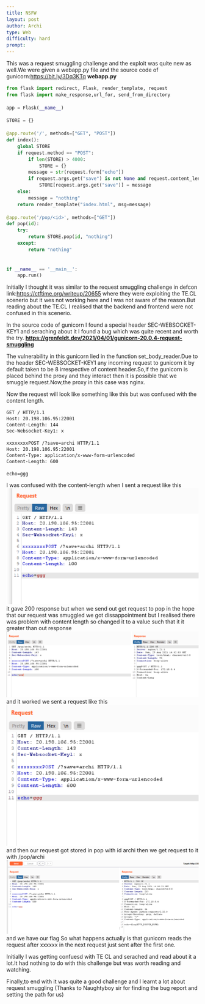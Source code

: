 ```yaml
---
title: NSFW
layout: post
author: Archi
type: Web
difficulty: hard
prompt:
---
```


This was a request smuggling challenge and the exploit was quite new as well.We were given a 
webapp.py file and the source code of gunicorn:https://bit.ly/3Dq3KTq
**webapp.py**
```python
from flask import redirect, Flask, render_template, request
from flask import make_response,url_for, send_from_directory

app = Flask(__name__)

STORE = {}

@app.route('/', methods=["GET", "POST"])
def index():
    global STORE
    if request.method == "POST":
        if len(STORE) > 4000:
            STORE = {}
        message = str(request.form["echo"])
        if request.args.get("save") is not None and request.content_length is not None and request.content_length < 696:
            STORE[request.args.get("save")] = message
    else:
        message = "nothing"
    return render_template("index.html", msg=message)

@app.route('/pop/<id>', methods=["GET"])
def pop(id):
    try:
        return STORE.pop(id, "nothing")
    except:
        return "nothing"
     

if __name__ == '__main__':
    app.run()
 ```
 Initially I thought it was similar to the request smuggling challenge in defcon link:https://ctftime.org/writeup/20655 where they were exploiting the TE.CL scenerio 
 but it wes not working here and I was not aware of the reason.But reading about the TE.CL I realised that the backend and frontend were not confused in this scenerio.
 
 In the source code of gunicorn I found a special header SEC-WEBSOCKET-KEY1 and seraching about it I found a bug which was quite recent and worth the try.
 **https://grenfeldt.dev/2021/04/01/gunicorn-20.0.4-request-smuggling**
 
 The vulnerability in this gunicorn lied in the function set_body_reader.Due to the header SEC-WEBSOCKET-KEY1 any incoming request to gunicorn it by default taken to be 
 8 irrespective of content header.So,if the gunicorn is placed behind the proxy and they interact then it is possible that we smuggle request.Now,the proxy in this case was nginx.
 
 Now the request will look like something like this but was confused with the content length.
 ```
GET / HTTP/1.1
Host: 20.198.106.95:22001
Content-Length: 144
Sec-Websocket-Key1: x

xxxxxxxxPOST /?save=archi HTTP/1.1
Host: 20.198.106.95:22001
Content-Type: application/x-www-form-urlencoded
Content-Length: 600

echo=ggg
```
I was confused with the content-length
when I sent a request like this
![](/pic1.png)
it gave 200 response but when we send out get request to pop in the hope that our request was smuggled we got dissappointment but I realised there was problem with 
content length so changed it to a value such that it it greater than out response
![](/pic2.png)
and it worked
we sent a request like this 
![](/pic3.png)
and then our request got stored in pop with id archi then we get request to it with /pop/archi 
![](/pic4.png)
and we have our flag
So what happens actually is that gunicorn reads the request after xxxxxx in the next request just sent after the first one.

Initially I was getting confuesd with TE CL and serached and read about it a lot.It had nothing to do with this challenge but was worth reading and watching.

Finally,to end with it was quite a good challenge and I learnt a lot about request smuggling
(Thanks to Naughtyboy sir for finding the bug report and setting the path for us) 



